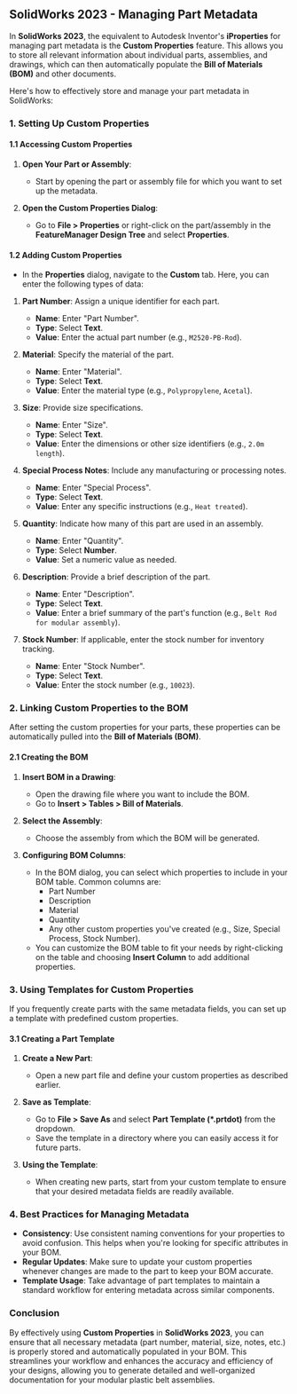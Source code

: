 ## **SolidWorks 2023 - Managing Part Metadata**

In **SolidWorks 2023**, the equivalent to Autodesk Inventor's **iProperties** for managing part metadata is the **Custom Properties** feature. This allows you to store all relevant information about individual parts, assemblies, and drawings, which can then automatically populate the **Bill of Materials (BOM)** and other documents.

Here's how to effectively store and manage your part metadata in SolidWorks:

### **1. Setting Up Custom Properties**

#### **1.1 Accessing Custom Properties**
1. **Open Your Part or Assembly**:
   - Start by opening the part or assembly file for which you want to set up the metadata.

2. **Open the Custom Properties Dialog**:
   - Go to **File > Properties** or right-click on the part/assembly in the **FeatureManager Design Tree** and select **Properties**.

#### **1.2 Adding Custom Properties**
- In the **Properties** dialog, navigate to the **Custom** tab. Here, you can enter the following types of data:

1. **Part Number**: Assign a unique identifier for each part.
   - **Name**: Enter "Part Number".
   - **Type**: Select **Text**.
   - **Value**: Enter the actual part number (e.g., `M2520-PB-Rod`).

2. **Material**: Specify the material of the part.
   - **Name**: Enter "Material".
   - **Type**: Select **Text**.
   - **Value**: Enter the material type (e.g., `Polypropylene`, `Acetal`).

3. **Size**: Provide size specifications.
   - **Name**: Enter "Size".
   - **Type**: Select **Text**.
   - **Value**: Enter the dimensions or other size identifiers (e.g., `2.0m length`).

4. **Special Process Notes**: Include any manufacturing or processing notes.
   - **Name**: Enter "Special Process".
   - **Type**: Select **Text**.
   - **Value**: Enter any specific instructions (e.g., `Heat treated`).

5. **Quantity**: Indicate how many of this part are used in an assembly.
   - **Name**: Enter "Quantity".
   - **Type**: Select **Number**.
   - **Value**: Set a numeric value as needed.

6. **Description**: Provide a brief description of the part.
   - **Name**: Enter "Description".
   - **Type**: Select **Text**.
   - **Value**: Enter a brief summary of the part's function (e.g., `Belt Rod for modular assembly`).

7. **Stock Number**: If applicable, enter the stock number for inventory tracking.
   - **Name**: Enter "Stock Number".
   - **Type**: Select **Text**.
   - **Value**: Enter the stock number (e.g., `10023`).

### **2. Linking Custom Properties to the BOM**

After setting the custom properties for your parts, these properties can be automatically pulled into the **Bill of Materials (BOM)**.

#### **2.1 Creating the BOM**
1. **Insert BOM in a Drawing**:
   - Open the drawing file where you want to include the BOM.
   - Go to **Insert > Tables > Bill of Materials**.

2. **Select the Assembly**:
   - Choose the assembly from which the BOM will be generated.

3. **Configuring BOM Columns**:
   - In the BOM dialog, you can select which properties to include in your BOM table. Common columns are:
     - Part Number
     - Description
     - Material
     - Quantity
     - Any other custom properties you've created (e.g., Size, Special Process, Stock Number).
   - You can customize the BOM table to fit your needs by right-clicking on the table and choosing **Insert Column** to add additional properties.

### **3. Using Templates for Custom Properties**

If you frequently create parts with the same metadata fields, you can set up a template with predefined custom properties.

#### **3.1 Creating a Part Template**
1. **Create a New Part**:
   - Open a new part file and define your custom properties as described earlier.

2. **Save as Template**:
   - Go to **File > Save As** and select **Part Template (*.prtdot)** from the dropdown.
   - Save the template in a directory where you can easily access it for future parts.

3. **Using the Template**:
   - When creating new parts, start from your custom template to ensure that your desired metadata fields are readily available.

### **4. Best Practices for Managing Metadata**

- **Consistency**: Use consistent naming conventions for your properties to avoid confusion. This helps when you're looking for specific attributes in your BOM.
- **Regular Updates**: Make sure to update your custom properties whenever changes are made to the part to keep your BOM accurate.
- **Template Usage**: Take advantage of part templates to maintain a standard workflow for entering metadata across similar components.

### **Conclusion**

By effectively using **Custom Properties** in **SolidWorks 2023**, you can ensure that all necessary metadata (part number, material, size, notes, etc.) is properly stored and automatically populated in your BOM. This streamlines your workflow and enhances the accuracy and efficiency of your designs, allowing you to generate detailed and well-organized documentation for your modular plastic belt assemblies.